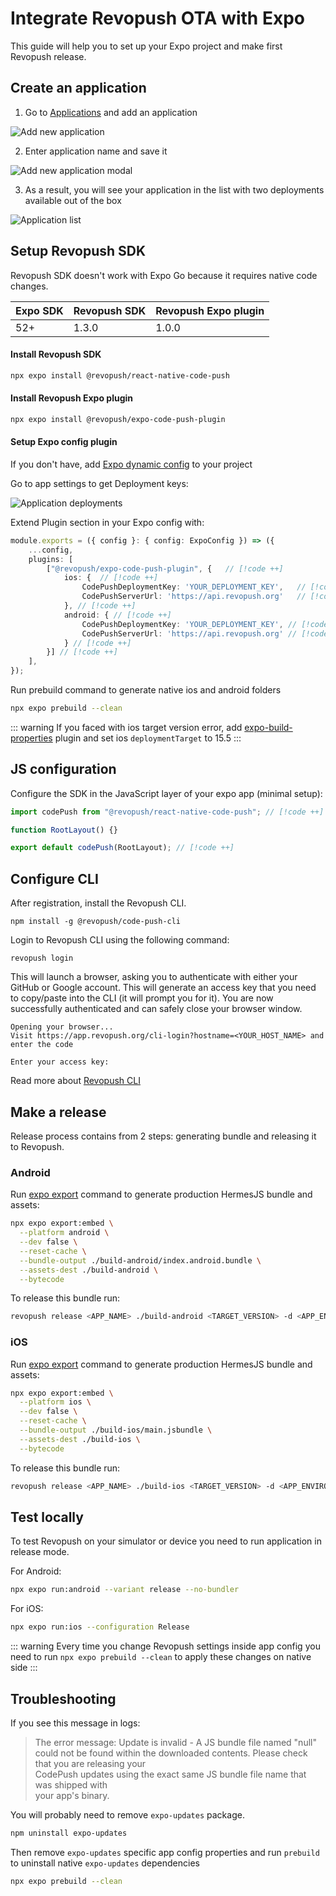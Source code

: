 # Integrate Revopush OTA with Expo

This guide will help you to set up your Expo project and make first Revopush release.

## Create an application

1. Go to [Applications](https://app.revopush.org/applications) and add an application

![Add new application](/images/intro/add-new-app.png)

2. Enter application name and save it

![Add new application modal](/images/intro/add-new-app-modal.png)

3. As a result, you will see your application in the list with two deployments available out of the box

![Application list](/images/intro/add-new-app-list.png)

## Setup Revopush SDK

Revopush SDK doesn't work with Expo Go because it requires native code changes.

| Expo SDK  | Revopush SDK | Revopush Expo plugin |
|-----------|--------------|----------------------|
| 52+       | 1.3.0        | 1.0.0                |

#### Install Revopush SDK

```bash
npx expo install @revopush/react-native-code-push
```

#### Install Revopush Expo plugin

```bash
npx expo install @revopush/expo-code-push-plugin
```

#### Setup Expo config plugin

If you don't have, add [Expo dynamic config](https://docs.expo.dev/workflow/configuration/#dynamic-configuration) to your project

Go to app settings to get Deployment keys:

![Application deployments](/images/intro/deployments-list.png)

Extend Plugin section in your Expo config with:

```typescript
module.exports = ({ config }: { config: ExpoConfig }) => ({
    ...config,
    plugins: [
        ["@revopush/expo-code-push-plugin", {   // [!code ++]
            ios: {  // [!code ++]
                CodePushDeploymentKey: 'YOUR_DEPLOYMENT_KEY',   // [!code ++]
                CodePushServerUrl: 'https://api.revopush.org'   // [!code ++]
            }, // [!code ++]
            android: { // [!code ++]
                CodePushDeploymentKey: 'YOUR_DEPLOYMENT_KEY', // [!code ++]
                CodePushServerUrl: 'https://api.revopush.org' // [!code ++]
            } // [!code ++]
        }] // [!code ++]
    ],
});
```

Run prebuild command to generate native ios and android folders

```bash
npx expo prebuild --clean
```

::: warning
If you faced with ios target version error, add [expo-build-properties](https://docs.expo.dev/versions/latest/sdk/build-properties/) plugin and set ios `deploymentTarget` to 15.5
:::

## JS configuration

Configure the SDK in the JavaScript layer of your expo app (minimal setup):

```js
import codePush from "@revopush/react-native-code-push"; // [!code ++]

function RootLayout() {}

export default codePush(RootLayout); // [!code ++]
```

## Configure CLI

After registration, install the Revopush CLI.

```shell
npm install -g @revopush/code-push-cli
```

Login to Revopush CLI using the following command:

```shell
revopush login
```

This will launch a browser, asking you to authenticate with either your GitHub or Google account.
This will generate an access key that you need to copy/paste into the CLI (it will prompt you for it).
You are now successfully authenticated and can safely close your browser window.

```shell
Opening your browser...
Visit https://app.revopush.org/cli-login?hostname=<YOUR_HOST_NAME> and enter the code

Enter your access key:
```

Read more about [Revopush CLI](/cli/getting-started)

## Make a release

Release process contains from 2 steps: generating bundle and releasing it to Revopush.

### Android

Run [expo export](https://docs.expo.dev/more/expo-cli/#exporting) command to generate production HermesJS bundle and assets:

```bash
npx expo export:embed \
  --platform android \
  --dev false \
  --reset-cache \
  --bundle-output ./build-android/index.android.bundle \
  --assets-dest ./build-android \
  --bytecode 
```

To release this bundle run:

```bash
revopush release <APP_NAME> ./build-android <TARGET_VERSION> -d <APP_ENVIRONMENT> --mandatory
```

### iOS

Run [expo export](https://docs.expo.dev/more/expo-cli/#exporting) command to generate production HermesJS bundle and assets:

```bash
npx expo export:embed \
  --platform ios \
  --dev false \
  --reset-cache \
  --bundle-output ./build-ios/main.jsbundle \
  --assets-dest ./build-ios \
  --bytecode 
```

To release this bundle run:

```bash
revopush release <APP_NAME> ./build-ios <TARGET_VERSION> -d <APP_ENVIRONMENT> --mandatory
```

## Test locally

To test Revopush on your simulator or device you need to run application in release mode.

For Android:

```bash
npx expo run:android --variant release --no-bundler
```

For iOS:

```bash
npx expo run:ios --configuration Release
```

::: warning
Every time you change Revopush settings inside app config you need to run `npx expo prebuild --clean` to apply these changes on native side
:::

## Troubleshooting

If you see this message in logs:

> The error message: Update is invalid - A JS bundle file named "null" could not be 
>  found within the downloaded contents. Please check that you are releasing your     
> CodePush updates using the exact same JS bundle file name that was shipped with    
> your app's binary.

You will probably need to remove `expo-updates` package.

```bash
npm uninstall expo-updates
```

Then remove `expo-updates` specific app config properties and run `prebuild` to uninstall native `expo-updates` dependencies

```bash
npx expo prebuild --clean
```

